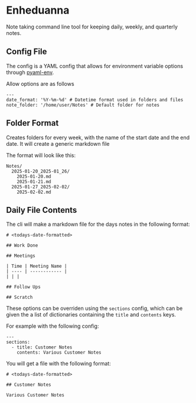 # Enheduanna

Note taking command line tool for keeping daily, weekly, and quarterly notes.

## Config File

The config is a YAML config that allows for environment variable options through [pyaml-env](https://github.com/mkaranasou/pyaml_env).

Allow options are as follows

```
---
date_format: '%Y-%m-%d' # Datetime format used in folders and files
note_folder: '/home/user/Notes' # Default folder for notes
```

## Folder Format

Creates folders for every week, with the name of the start date and the end date. It will create a generic markdown file 

The format will look like this:

```
Notes/
  2025-01-20_2025-01_26/
    2025-01-20.md
    2025-01-21.md
  2025-01-27_2025-02-02/
    2025-02-02.md
```

## Daily File Contents

The cli will make a markdown file for the days notes in the following format:

```
# <todays-date-formatted>

## Work Done

## Meetings

| Time | Meeting Name |
| ---- | ------------ |
| | |

## Follow Ups

## Scratch

```

These options can be overriden using the `sections` config, which can be given the a list of dictionaries containing the `title` and `contents` keys.

For example with the following config:

```
---
sections:
  - title: Customer Notes
    contents: Various Customer Notes
```

You will get a file with the following format:

```
# <todays-date-formatted>

## Customer Notes

Various Customer Notes
```